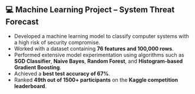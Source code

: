 ## 💻 Machine Learning Project – System Threat Forecast

- Developed a machine learning model to classify computer systems with a high risk of security compromise.
- Worked with a dataset containing **76 features and 100,000 rows**.
- Performed extensive model experimentation using algorithms such as **SGD Classifier**, **Naive Bayes**, **Random Forest**, and **Histogram-based Gradient Boosting**.
- Achieved a **best test accuracy of 67%**.
- Ranked **49th out of 1500+ participants** on the **Kaggle competition leaderboard**.
